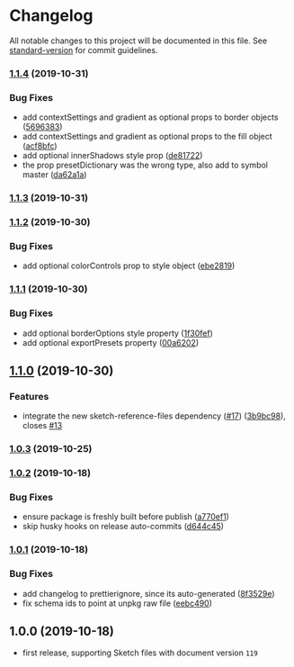# Changelog

All notable changes to this project will be documented in this file. See [standard-version](https://github.com/conventional-changelog/standard-version) for commit guidelines.

### [1.1.4](https://github.com/sketch-hq/sketch-file-format/compare/v1.1.3...v1.1.4) (2019-10-31)


### Bug Fixes

* add contextSettings and gradient as optional props to border objects ([5696383](https://github.com/sketch-hq/sketch-file-format/commit/569638390f5002447670ecb9342e624ec6d03223))
* add contextSettings and gradient as optional props to the fill object ([acf8bfc](https://github.com/sketch-hq/sketch-file-format/commit/acf8bfc6a2ae210179049a038842a0d879e21d10))
* add optional innerShadows style prop ([de81722](https://github.com/sketch-hq/sketch-file-format/commit/de8172260d331fc5e16df5ec186d44a53997ee69))
* the prop presetDictionary was the wrong type, also add to symbol master ([da62a1a](https://github.com/sketch-hq/sketch-file-format/commit/da62a1aee46b344f73272ead1d675d6564c95a7d))

### [1.1.3](https://github.com/sketch-hq/sketch-file-format/compare/v1.1.2...v1.1.3) (2019-10-31)

### [1.1.2](https://github.com/sketch-hq/sketch-file-format/compare/v1.1.1...v1.1.2) (2019-10-30)


### Bug Fixes

* add optional colorControls prop to style object ([ebe2819](https://github.com/sketch-hq/sketch-file-format/commit/ebe28199df54445ac8e7ecb87319fa3d5cf71f6a))

### [1.1.1](https://github.com/sketch-hq/sketch-file-format/compare/v1.1.0...v1.1.1) (2019-10-30)


### Bug Fixes

* add optional borderOptions style property ([1f30fef](https://github.com/sketch-hq/sketch-file-format/commit/1f30fef7d550bd9feb96ffb49bd8de21b8111a46))
* add optional exportPresets property ([00a6202](https://github.com/sketch-hq/sketch-file-format/commit/00a62022806ed6da0ba5aec3cf5454ade0a7dbac))

## [1.1.0](https://github.com/sketch-hq/sketch-file-format/compare/v1.0.3...v1.1.0) (2019-10-30)


### Features

* integrate the new sketch-reference-files dependency ([#17](https://github.com/sketch-hq/sketch-file-format/issues/17)) ([3b9bc98](https://github.com/sketch-hq/sketch-file-format/commit/3b9bc9891092ca63ae94d17ada9811908ac53d49)), closes [#13](https://github.com/sketch-hq/sketch-file-format/issues/13)

### [1.0.3](https://github.com/sketch-hq/sketch-file-format/compare/v1.0.2...v1.0.3) (2019-10-25)

### [1.0.2](https://github.com/sketch-hq/sketch-file-format/compare/v1.0.1...v1.0.2) (2019-10-18)


### Bug Fixes

* ensure package is freshly built before publish ([a770ef1](https://github.com/sketch-hq/sketch-file-format/commit/a770ef1117c6c61b082b865c780e3b9002a3b043))
* skip husky hooks on release auto-commits ([d644c45](https://github.com/sketch-hq/sketch-file-format/commit/d644c45f8a100291c87a1b1a0fdd2ca99935d429))

### [1.0.1](https://github.com/sketch-hq/sketch-file-format/compare/v1.0.0...v1.0.1) (2019-10-18)


### Bug Fixes

* add changelog to prettierignore, since its auto-generated ([8f3529e](https://github.com/sketch-hq/sketch-file-format/commit/8f3529e857fe76a5ba294291cdba08a34cab83ff))
* fix schema ids to point at unpkg raw file ([eebc490](https://github.com/sketch-hq/sketch-file-format/commit/eebc490adc7b8c8df468d33141a99393d083d8bd))

## 1.0.0 (2019-10-18)

* first release, supporting Sketch files with document version `119`